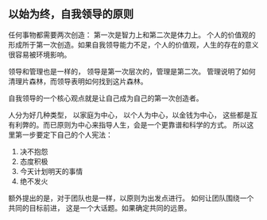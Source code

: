 ## 以始为终，自我领导的原则

任何事物都需要两次创造： 第一次是智力上和第二次是体力上。 个人的价值观的形成所于第一次创造。如果自我领导能力不足，个人的价值观，人生的存在的意义很容易被环境影响。

领导和管理也是一样的， 领导是第一次层次的，管理是第二次。 管理说明了如何清理片森林，而领导表明如何找到这片森林。

自我领导的一个核心观点就是让自己成为自己的第一次创造者。

人分为好几种类型， 以家庭为中心， 以个人为中心，以金钱为中心， 这些都是互有利弊的。而已原则为中心来指导人生，会是一个更靠谱和科学的方式。 所以这里第一步要定下自己的个人宪法：

1. 决不抱怨
2. 态度积极
3. 今天计划明天的事情
4. 绝不发火


额外提出的是，对于团队也是一样，以原则为出发点进行。 如何让团队围绕一个共同的目标前进， 这是一个大话题。如果确定共同的远景。
